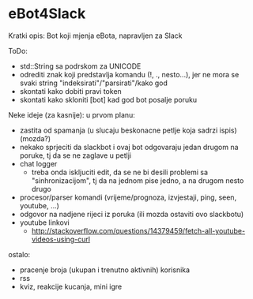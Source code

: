 # eBot4Slack


Kratki opis:
    Bot koji mjenja eBota, napravljen za Slack


ToDo:
-   std::String sa podrskom za UNICODE
-   odrediti znak koji predstavlja komandu (!, ., nesto...), jer ne mora se svaki string "indeksirati"/"parsirati"/kako god
-   skontati kako dobiti pravi token
-   skontati kako skloniti [bot] kad god bot posalje poruku




Neke ideje (za kasnije):
u prvom planu:
-   zastita od spamanja (u slucaju beskonacne petlje koja sadrzi ispis) (mozda?)
-   nekako sprjeciti da slackbot i ovaj bot odgovaraju jedan drugom na poruke, tj da se ne zaglave u petlji
-   chat logger
    *   treba onda iskljuciti edit, da se ne bi desili problemi sa "sinhronizacijom", tj da na jednom pise jedno, a na drugom nesto drugo
-   procesor/parser komandi (vrijeme/prognoza, izvjestaji, ping, seen, youtube, ...)
-   odgovor na nadjene rijeci iz poruka (ili mozda ostaviti ovo slackbotu)
-   youtube linkovi
    *   http://stackoverflow.com/questions/14379459/fetch-all-youtube-videos-using-curl

ostalo:
-    pracenje broja (ukupan i trenutno aktivnih) korisnika
-    rss
-    kviz, reakcije kucanja, mini igre


